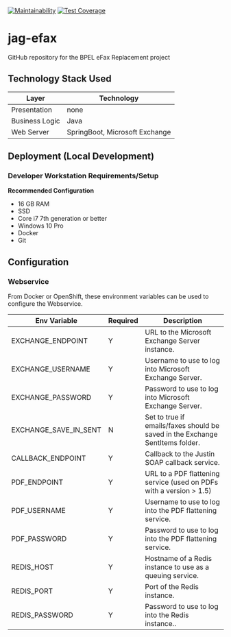 [![Maintainability](https://api.codeclimate.com/v1/badges/aeeda29276d568472dd1/maintainability)](https://codeclimate.com/github/bcgov/jag-efax/maintainability) [![Test Coverage](https://api.codeclimate.com/v1/badges/aeeda29276d568472dd1/test_coverage)](https://codeclimate.com/github/bcgov/jag-efax/test_coverage)
# jag-efax
GitHub repository for the BPEL eFax Replacement project

## Technology Stack Used
| Layer   | Technology | 
| ------- | ------------ |
| Presentation | none |
| Business Logic | Java |
| Web Server | SpringBoot, Microsoft Exchange |

## Deployment (Local Development)

### Developer Workstation Requirements/Setup
**Recommended Configuration**
- 16 GB RAM
- SSD
- Core i7 7th generation or better
- Windows 10 Pro
- Docker
- Git 

## Configuration

### Webservice

From Docker or OpenShift, these environment variables can be used to configure the Webservice.

| Env Variable | Required | Description |
| --- | --- | --- |
| EXCHANGE_ENDPOINT | Y | URL to the Microsoft Exchange Server instance. |
| EXCHANGE_USERNAME | Y |  Username to use to log into Microsoft Exchange Server. |
| EXCHANGE_PASSWORD | Y | Password to use to log into Microsoft Exchange Server. |
| EXCHANGE_SAVE_IN_SENT | N | Set to true if emails/faxes should be saved in the Exchange SentItems folder. |
| CALLBACK_ENDPOINT | Y | Callback to the Justin SOAP callback service. |
| PDF_ENDPOINT | Y | URL to a PDF flattening service (used on PDFs with a version > 1.5) |
| PDF_USERNAME | Y | Username to use to log into the PDF flattening service. |
| PDF_PASSWORD | Y | Password to use to log into the PDF flattening service. |
| REDIS_HOST | Y | Hostname of a Redis instance to use as a queuing service. |
| REDIS_PORT | Y | Port of the Redis instance. |
| REDIS_PASSWORD | Y | Password to use to log into the Redis instance.. |



